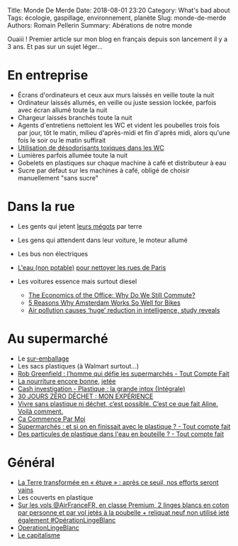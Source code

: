 Title: Monde De Merde
Date: 2018-08-01 23:20
Category: What's bad about
Tags: écologie, gaspillage, environnement, planète
Slug: monde-de-merde
Authors: Romain Pellerin
Summary: Abérations de notre monde

Ouaiii ! Premier article sur mon blog en français depuis son lancement il y a 3 ans. Et pas sur un sujet léger...

# En entreprise

- Écrans d'ordinateurs et ceux aux murs laissés en veille toute la nuit
- Ordinateur laissés allumés, en veille ou juste session lockée, parfois avec écran allumé toute la nuit
- Chargeur laissés branchés toute la nuit
- Agents d'entretiens nettoient les WC et vident les poubelles trois fois par jour, tôt le matin, milieu d'après-midi et fin d'après midi, alors qu'une fois le soir ou le matin suffirait
- [Utilisation de désodorisants toxiques dans les WC](https://www.quechoisir.org/dossier-desodorisant-d-interieur-t287/)
- Lumières parfois allumée toute la nuit
- Gobelets en plastiques sur chaque machine à café et distributeur à eau
- Sucre par défaut sur les machines à café, obligé de choisir manuellement "sans sucre"

# Dans la rue

- Les gents qui jetent [leurs mégots](https://www.nbcnews.com/news/us-news/plastic-straw-ban-cigarette-butts-are-single-greatest-source-ocean-n903661) par terre
- Les gens qui attendent dans leur voiture, le moteur allumé
- Les bus non électriques
- [L'eau (non potable)](https://medias.mobi/ipj/blog/2016/09/30/mais-dou-vient-leau-qui-coule-dans-les-rues-de-paris/) [pour nettoyer les rues de Paris](http://www.leparisien.fr/espace-premium/yvelines-78/de-l-eau-brute-pour-laver-paris-09-09-2013-3118575.php)
- Les voitures essence mais surtout diesel

    - [The Economics of the Office: Why Do We Still Commute?](https://www.citylab.com/transportation/2017/11/why-do-we-still-commute/544733/?utm_source=twb)
    - [5 Reasons Why Amsterdam Works So Well for Bikes](https://www.citylab.com/transportation/2017/10/5-reasons-why-amsterdam-works-so-well-for-bikes/544101/)
    - [Air pollution causes ‘huge’ reduction in intelligence, study reveals](https://www.theguardian.com/environment/2018/aug/27/air-pollution-causes-huge-reduction-in-intelligence-study-reveals)

# Au supermarché

- Le [sur-emballage](https://images-cdn.9gag.com/photo/argyp26_700b.jpg)
- Les sacs plastiques (à Walmart surtout...)
- [Rob Greenfield : l’homme qui défie les supermarchés - Tout Compte Fait](https://www.youtube.com/watch?v=yXu7ui7KMSM)
- [La nourriture encore bonne](http://robgreenfield.tv/foodwaste/), [jetée](https://www.youtube.com/watch?v=yXu7ui7KMSM)
- [Cash investigation - Plastique : la grande intox (Intégrale)](https://www.youtube.com/watch?v=wZT3drAYIzo)
- [30 JOURS ZÉRO DÉCHET : MON EXPÉRIENCE](https://www.youtube.com/watch?v=x8GdFBp_pWs)
- [Vivre sans plastique ni déchet, c’est possible. C’est ce que fait Aline. Voilà comment.](https://twitter.com/brutofficiel/status/1005351036477992966)
- [Ça Commence Par Moi](https://www.cacommenceparmoi.org/)
- [Supermarchés : et si on en finissait avec le plastique ? - Tout compte fait](https://www.youtube.com/watch?v=2SCmmn3GpTM)
- [Des particules de plastique dans l'eau en bouteille ? - Tout compte fait](https://www.youtube.com/watch?v=BoXPwoIPDX4)

# Général

- [La Terre transformée en « étuve » : après ce seuil, nos efforts seront vains](https://www.numerama.com/sciences/405296-la-terre-transformee-en-etuve-apres-ce-seuil-nos-efforts-seront-vains.html/amp)
- Les couverts en plastique
- [Sur les vols @AirFranceFR, en classe Premium, 2 linges blancs en coton par personne et par vol jetés à la poubelle + reliquat neuf non utilisé jeté également #OpérationLingeBlanc](https://twitter.com/FlorencePorcel/status/1024608339513298944)
- [OperationLingeBlanc](https://lite1.infini.fr/p/OperationLingeBlanc)
- [Le capitalisme](https://freegan.info/)
